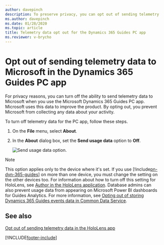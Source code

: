 ```yaml
---
author: davepinch
description: To preserve privacy, you can opt out of sending telemetry data to Microsoft in the Microsoft Dynamics 365 Guides PC app.
ms.author: davepinch
ms.date: 01/28/2020
ms.topic: article
title: Telemetry data opt out for the Dynamics 365 Guides PC app
ms.reviewer: v-brycho
---
```


# Opt out of sending telemetry data to Microsoft in the Dynamics 365 Guides PC app



For privacy reasons, you can turn off the ability to send telemetry data to Microsoft when you use the Microsoft Dynamics 365 Guides PC app. Microsoft uses this data to improve the product. By opting out, you prevent Microsoft from collecting any data about your activity.

To turn off telemetry data for the PC app, follow these steps.

1. On the **File** menu, select **About**.

2. In the **About** dialog box, set the **Send usage data** option to **Off**.

    ![Send usage data option.](media/send-usage-data-pc.PNG "Send usage data option")

> [!NOTE]
> This option applies only to the device where it's set. If you use [!include[pn-dyn-365-guides](../includes/pn-dyn-365-guides.md)] on more than one device, you must change the setting on the other devices too. For information about how to turn off this setting for HoloLens, see [Author in the HoloLens application](hololens-app-data-opt-out.md). Database admins can also prevent usage data from appearing on Microsoft Power BI dashboards for Guides Analytics. For more information, see [Opting out of storing Dynamics 365 Guides events data in Common Data Service](data-opt-out.md).

## See also

[Opt out of sending telemetry data in the HoloLens app](hololens-app-data-opt-out.md)


[!INCLUDE[footer-include](../includes/footer-banner.md)]
